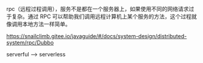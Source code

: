 rpc（远程过程调用），服务不是都在一个服务器上，如果使用不同的网络请求过于复杂。通过 RPC 可以帮助我们调用远程计算机上某个服务的方法，这个过程就像调用本地方法一样简单。

https://snailclimb.gitee.io/javaguide/#/docs/system-design/distributed-system/rpc/Dubbo



serverful --> serverless
